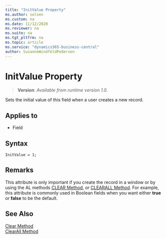 ```yaml
---
title: "InitValue Property"
ms.author: solsen
ms.custom: na
ms.date: 11/12/2020
ms.reviewer: na
ms.suite: na
ms.tgt_pltfrm: na
ms.topic: article
ms.service: "dynamics365-business-central"
author: SusanneWindfeldPedersen
---
```

[//]: # (START>DO_NOT_EDIT)
[//]: # (IMPORTANT:Do not edit any of the content between here and the END>DO_NOT_EDIT.)
[//]: # (Any modifications should be made in the .xml files in the ModernDev repo.)
# InitValue Property
> **Version**: _Available from runtime version 1.0._

Sets the initial value of this field when a user creates a new record.

## Applies to
-   Field

[//]: # (IMPORTANT: END>DO_NOT_EDIT)

## Syntax

```AL
InitValue = 1;
```
 
## Remarks

This attribute is only important if you create the record in a window or by using the AL methods [CLEAR Method](../methods-auto/system/system-clear-joker-method.md), or [CLEARALL Method](../methods-auto/system/system-clearall-method.md). For example, this attribute is commonly used in Boolean fields when you want either **true** or **false** to be the default.  
  
## See Also

[Clear Method](../methods-auto/system/system-clear-joker-method.md)   
[ClearAll Method](../methods-auto/system/system-clearall-method.md)
